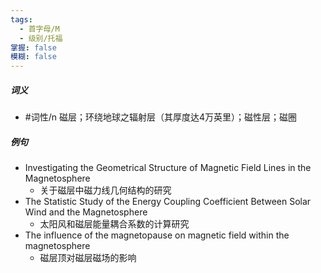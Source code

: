 ```yaml
---
tags:
  - 首字母/M
  - 级别/托福
掌握: false
模糊: false
---
```

##### 词义
- #词性/n  磁层；环绕地球之辐射层（其厚度达4万英里）；磁性层；磁圈
##### 例句
- Investigating the Geometrical Structure of Magnetic Field Lines in the Magnetosphere
	- 关于磁层中磁力线几何结构的研究
- The Statistic Study of the Energy Coupling Coefficient Between Solar Wind and the Magnetosphere
	- 太阳风和磁层能量耦合系数的计算研究
- The influence of the magnetopause on magnetic field within the magnetosphere
	- 磁层顶对磁层磁场的影响
